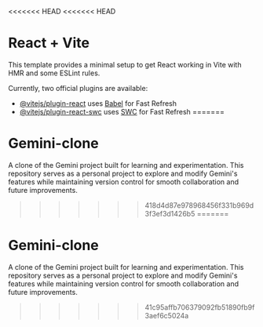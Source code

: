 <<<<<<< HEAD
<<<<<<< HEAD
# React + Vite

This template provides a minimal setup to get React working in Vite with HMR and some ESLint rules.

Currently, two official plugins are available:

- [@vitejs/plugin-react](https://github.com/vitejs/vite-plugin-react/blob/main/packages/plugin-react/README.md) uses [Babel](https://babeljs.io/) for Fast Refresh
- [@vitejs/plugin-react-swc](https://github.com/vitejs/vite-plugin-react-swc) uses [SWC](https://swc.rs/) for Fast Refresh
=======
# Gemini-clone
A clone of the Gemini project built for learning and experimentation. This repository serves as a personal project to explore and modify Gemini's features while maintaining version control for smooth collaboration and future improvements.
>>>>>>> 418d4d87e978968456f331b969d3f3ef3d1426b5
=======
# Gemini-clone
A clone of the Gemini project built for learning and experimentation. This repository serves as a personal project to explore and modify Gemini's features while maintaining version control for smooth collaboration and future improvements.
>>>>>>> 41c95affb706379092fb51890fb9f3aef6c5024a
